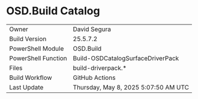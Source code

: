 ﻿# OSD.Build Catalog

| | |
|-|-|
| Owner | David Segura |
| Build Version | 25.5.7.2 |
| PowerShell Module | OSD.Build |
| PowerShell Function | Build-OSDCatalogSurfaceDriverPack |
| Files | build-driverpack.* |
| Build Workflow | GitHub Actions |
| Last Update | Thursday, May 8, 2025 5:07:50 AM UTC |
